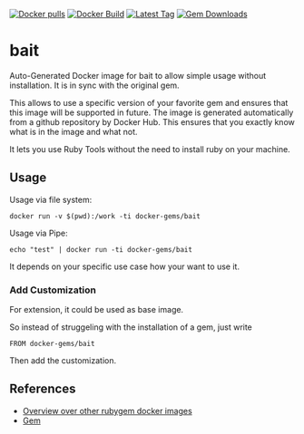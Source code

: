 [![Docker pulls](https://img.shields.io/docker/pulls/rubygem/bait.svg)](https://hub.docker.com/r/rubygem/bait/)
[![Docker Build](https://img.shields.io/docker/automated/rubygem/bait.svg)](https://hub.docker.com/r/rubygem/bait/)
[![Latest Tag](https://img.shields.io/github/tag/docker-rubygem/bait.svg)](https://hub.docker.com/r/rubygem/bait/)
[![Gem Downloads](https://img.shields.io/gem/dt/bait.svg)](https://rubygems.org/gems/bait/)
# bait

Auto-Generated Docker image for bait to allow simple usage without installation.
It is in sync with the original gem.

This allows to use a specific version of your favorite gem and ensures that this image will be supported in future.
The image is generated automatically from a github repository by Docker Hub.
This ensures that you exactly know what is in the image and what not.

It lets you use Ruby Tools without the need to install ruby on your machine.

## Usage

Usage via file system:

`docker run -v $(pwd):/work -ti docker-gems/bait`

Usage via Pipe:

`echo "test" | docker run -ti docker-gems/bait`

It depends on your specific use case how your want to use it.

### Add Customization

For extension, it could be used as base image.

So instead of struggeling with the installation of a gem, just write

`FROM docker-gems/bait`

Then add the customization.

## References

 - [Overview over other rubygem docker images](https://github.com/thinkbot/docker-rubygem)
 - [Gem](https://rubygems.org/gems/bait/)
